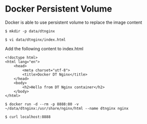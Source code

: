 # Docker Persistent Volume

Docker is able to use persistent volume to replace the image content

`$ mkdir -p data/dtnginx`

`$ vi data/dtnginx/index.html`

Add the following content to index.html

	<!doctype html>
	<html lang="en">
		<head>
			<meta charset="utf-8">
			<title>Docker DT Nginx</title>
		</head>
		<body>
			<h2>Hello from DT Nginx container</h2>
		</body>
	</html>

`$ docker run -d --rm -p 8888:80 -v ~/data/dtnginx:/usr/share/nginx/html --name dtnginx nginx`

`$ curl localhost:8888`
